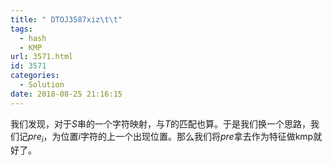 ```yaml
---
title: " DTOJ3587xiz\t\t"
tags:
  - hash
  - KMP
url: 3571.html
id: 3571
categories:
  - Solution
date: 2018-08-25 21:16:15
---
```


我们发现，对于$S$串的一个字符映射，与$T$的匹配也算。于是我们换一个思路，我们记$pre_i$，为位置$i$字符的上一个出现位置。那么我们将$pre$拿去作为特征做kmp就好了。